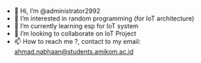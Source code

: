 - 👋 Hi, I’m @administrator2992
- 👀 I’m interested in random programming (for IoT architecture)
- 🌱 I’m currently learning esp for IoT system
- 💞️ I’m looking to collaborate on IoT Project
- 📫 How to reach me ?, contact to my email: ahmad.nabhaan@students.amikom.ac.id

<!---
administrator2992/administrator2992 is a ✨ special ✨ repository because its `README.md` (this file) appears on your GitHub profile.
You can click the Preview link to take a look at your changes.
--->
